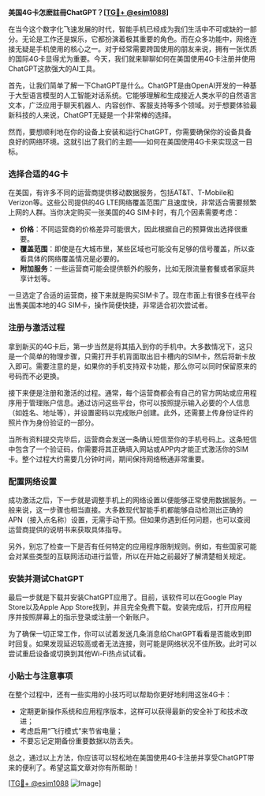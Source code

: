 **美国4G卡怎麽註冊ChatGPT？[[TG💪+ @esim1088](https://t.me/s/esim1088)]**

在当今这个数字化飞速发展的时代，智能手机已经成为我们生活中不可或缺的一部分。无论是工作还是娱乐，它都扮演着极其重要的角色。而在众多功能中，网络连接无疑是手机使用的核心之一。对于经常需要跨国使用的朋友来说，拥有一张优质的国际4G卡显得尤为重要。今天，我们就来聊聊如何在美国使用4G卡注册并使用ChatGPT这款强大的AI工具。

首先，让我们简单了解一下ChatGPT是什么。ChatGPT是由OpenAI开发的一种基于大型语言模型的人工智能对话系统。它能够理解和生成接近人类水平的自然语言文本，广泛应用于聊天机器人、内容创作、客服支持等多个领域。对于想要体验最新科技的人来说，ChatGPT无疑是一个非常棒的选择。

然而，要想顺利地在你的设备上安装和运行ChatGPT，你需要确保你的设备具备良好的网络环境。这就引出了我们的主题——如何在美国使用4G卡来实现这一目标。

### **选择合适的4G卡**

在美国，有许多不同的运营商提供移动数据服务，包括AT&T、T-Mobile和Verizon等。这些公司提供的4G LTE网络覆盖范围广且速度快，非常适合需要频繁上网的人群。当你决定购买一张美国的4G SIM卡时，有几个因素需要考虑：

- **价格**：不同运营商的价格差异可能很大，因此根据自己的预算做出选择很重要。
- **覆盖范围**：即使是在大城市里，某些区域也可能没有足够的信号覆盖，所以查看具体的网络覆盖情况是必要的。
- **附加服务**：一些运营商可能会提供额外的服务，比如无限流量套餐或者家庭共享计划等。

一旦选定了合适的运营商，接下来就是购买SIM卡了。现在市面上有很多在线平台出售美国本地的4G SIM卡，操作简便快捷，非常适合初次尝试者。

### **注册与激活过程**

拿到新买的4G卡后，第一步当然是将其插入到你的手机中。大多数情况下，这只是一个简单的物理步骤，只需打开手机背面取出旧卡槽内的SIM卡，然后将新卡放入即可。需要注意的是，如果你的手机支持双卡功能，那么你可以同时保留原来的号码而不必更换。

接下来便是注册和激活的过程。通常，每个运营商都会有自己的官方网站或应用程序用于管理账户信息。通过访问这些平台，你可以按照提示输入必要的个人信息（如姓名、地址等），并设置密码以完成账户创建。此外，还需要上传身份证件的照片作为身份验证的一部分。

当所有资料提交完毕后，运营商会发送一条确认短信至你的手机号码上。这条短信中包含了一个验证码，你需要将其正确填入网站或APP内才能正式激活你的SIM卡。整个过程大约需要几分钟时间，期间保持网络畅通非常重要。

### **配置网络设置**

成功激活之后，下一步就是调整手机上的网络设置以便能够正常使用数据服务。一般来说，这一步骤也相当直接。大多数现代智能手机都能够自动检测出正确的APN（接入点名称）设置，无需手动干预。但如果你遇到任何问题，也可以查阅运营商提供的说明书来获取具体指导。

另外，别忘了检查一下是否有任何特定的应用程序限制规则。例如，有些国家可能会对某些类型的互联网活动进行监管，所以在开始之前最好了解清楚相关规定。

### **安装并测试ChatGPT**

最后一步就是下载并安装ChatGPT应用了。目前，该软件可以在Google Play Store以及Apple App Store找到，并且完全免费下载。安装完成后，打开应用程序并按照屏幕上的指示登录或注册一个新账户。

为了确保一切正常工作，你可以试着发送几条消息给ChatGPT看看是否能收到即时回复。如果发现延迟较高或者无法连接，则可能是网络状况不佳所致。此时可以尝试重启设备或切换到其他Wi-Fi热点试试看。

### **小贴士与注意事项**

在整个过程中，还有一些实用的小技巧可以帮助你更好地利用这张4G卡：

- 定期更新操作系统和应用程序版本，这样可以获得最新的安全补丁和技术改进；
- 考虑启用“飞行模式”来节省电量；
- 不要忘记定期备份重要数据以防丢失。

总之，通过以上方法，你应该可以轻松地在美国使用4G卡注册并享受ChatGPT带来的便利了。希望这篇文章对你有所帮助！

[[TG💪+ @esim1088](https://t.me/s/esim1088) ![Image](https://i.postimg.cc/4NQfJmqS/Snipaste-2025-05-13-00-14-12.png)]
